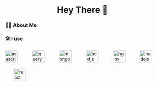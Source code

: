 <h1 align="center">Hey There 👋</h1>

###

<h3 align="left">👩‍💻 About Me</h3>

###

<h3 align="left">🛠 I use</h3>

###

<div align="left" style="display: flex; flex-wrap: wrap; gap: 20px;">
  <img src="https://cdn.jsdelivr.net/gh/devicons/devicon/icons/javascript/javascript-original.svg" height="40" alt="javascript logo"  />
  &nbsp;&nbsp;

<img src="https://cdn.jsdelivr.net/gh/devicons/devicon/icons/jquery/jquery-original.svg" height="40" alt="jquery logo"  />
&nbsp;&nbsp;
  <img src="https://cdn.jsdelivr.net/gh/devicons/devicon/icons/mongodb/mongodb-original.svg" height="40" alt="mongodb logo"  />
&nbsp;&nbsp;
  <img src="https://cdn.jsdelivr.net/gh/devicons/devicon/icons/nextjs/nextjs-original.svg" height="40" alt="nextjs logo"  />
&nbsp;&nbsp;
  <img src="https://cdn.jsdelivr.net/gh/devicons/devicon/icons/nginx/nginx-original.svg" height="40" alt="nginx logo"  />
&nbsp;&nbsp;
  <img src="https://cdn.jsdelivr.net/gh/devicons/devicon/icons/nodejs/nodejs-original.svg" height="40" alt="nodejs logo"  />
&nbsp;&nbsp;
  <img src="https://cdn.jsdelivr.net/gh/devicons/devicon/icons/react/react-original.svg" height="40" alt="react logo"  />
</div>

###

